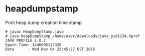 # heapdumpstamp
Print heap dump creation time stamp

````
# javac HeapDumpStamp.java
# java HeapDumpStamp /home/user/downloads/java_pid1234.hprof
JAVA PROFILE 1.0.2
Epoch Time: 1446695127326
Date      : Wed Nov 04 22:45:27 EST 2015
````

